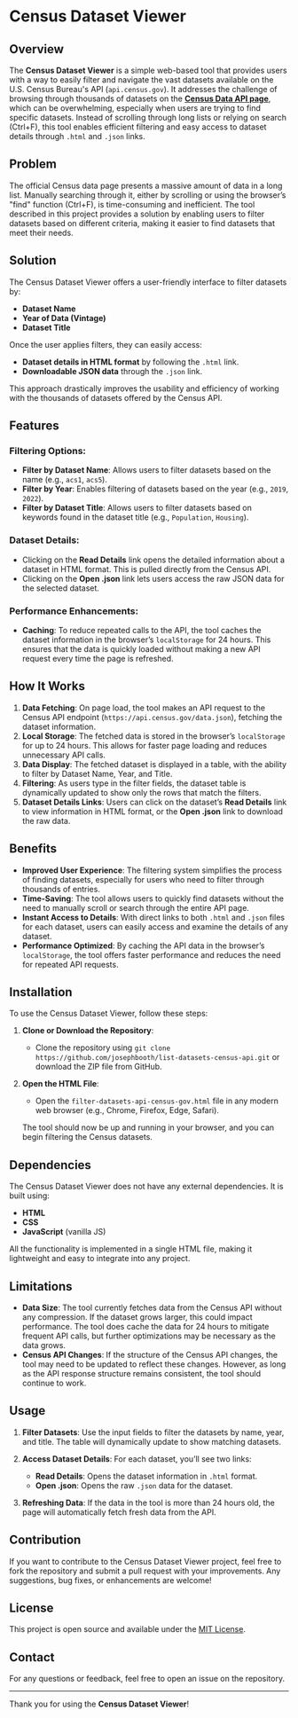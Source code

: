 # Census Dataset Viewer

## Overview

The **Census Dataset Viewer** is a simple web-based tool that provides users with a way to easily filter and navigate the vast datasets available on the U.S. Census Bureau's API (`api.census.gov`). It addresses the challenge of browsing through thousands of datasets on the **[Census Data API page](https://api.census.gov/data.html)**, which can be overwhelming, especially when users are trying to find specific datasets. Instead of scrolling through long lists or relying on search (Ctrl+F), this tool enables efficient filtering and easy access to dataset details through `.html` and `.json` links.

## Problem

The official Census data page presents a massive amount of data in a long list. Manually searching through it, either by scrolling or using the browser’s "find" function (Ctrl+F), is time-consuming and inefficient. The tool described in this project provides a solution by enabling users to filter datasets based on different criteria, making it easier to find datasets that meet their needs.

## Solution

The Census Dataset Viewer offers a user-friendly interface to filter datasets by:

- **Dataset Name**
- **Year of Data (Vintage)**
- **Dataset Title**

Once the user applies filters, they can easily access:

- **Dataset details in HTML format** by following the `.html` link.
- **Downloadable JSON data** through the `.json` link.

This approach drastically improves the usability and efficiency of working with the thousands of datasets offered by the Census API.

## Features

### Filtering Options:
- **Filter by Dataset Name**: Allows users to filter datasets based on the name (e.g., `acs1`, `acs5`).
- **Filter by Year**: Enables filtering of datasets based on the year (e.g., `2019`, `2022`).
- **Filter by Dataset Title**: Allows users to filter datasets based on keywords found in the dataset title (e.g., `Population`, `Housing`).

### Dataset Details:
- Clicking on the **Read Details** link opens the detailed information about a dataset in HTML format. This is pulled directly from the Census API.
- Clicking on the **Open .json** link lets users access the raw JSON data for the selected dataset.

### Performance Enhancements:
- **Caching**: To reduce repeated calls to the API, the tool caches the dataset information in the browser’s `localStorage` for 24 hours. This ensures that the data is quickly loaded without making a new API request every time the page is refreshed.

## How It Works

1. **Data Fetching**: On page load, the tool makes an API request to the Census API endpoint (`https://api.census.gov/data.json`), fetching the dataset information.
2. **Local Storage**: The fetched data is stored in the browser’s `localStorage` for up to 24 hours. This allows for faster page loading and reduces unnecessary API calls.
3. **Data Display**: The fetched dataset is displayed in a table, with the ability to filter by Dataset Name, Year, and Title.
4. **Filtering**: As users type in the filter fields, the dataset table is dynamically updated to show only the rows that match the filters.
5. **Dataset Details Links**: Users can click on the dataset’s **Read Details** link to view information in HTML format, or the **Open .json** link to download the raw data.

## Benefits

- **Improved User Experience**: The filtering system simplifies the process of finding datasets, especially for users who need to filter through thousands of entries.
- **Time-Saving**: The tool allows users to quickly find datasets without the need to manually scroll or search through the entire API page.
- **Instant Access to Details**: With direct links to both `.html` and `.json` files for each dataset, users can easily access and examine the details of any dataset.
- **Performance Optimized**: By caching the API data in the browser’s `localStorage`, the tool offers faster performance and reduces the need for repeated API requests.

## Installation

To use the Census Dataset Viewer, follow these steps:

1. **Clone or Download the Repository**: 
   - Clone the repository using `git clone https://github.com/josephbooth/list-datasets-census-api.git` or download the ZIP file from GitHub.
   
2. **Open the HTML File**:
   - Open the `filter-datasets-api-census-gov.html` file in any modern web browser (e.g., Chrome, Firefox, Edge, Safari).
   
   The tool should now be up and running in your browser, and you can begin filtering the Census datasets.

## Dependencies

The Census Dataset Viewer does not have any external dependencies. It is built using:
- **HTML**
- **CSS**
- **JavaScript** (vanilla JS)

All the functionality is implemented in a single HTML file, making it lightweight and easy to integrate into any project.

## Limitations

- **Data Size**: The tool currently fetches data from the Census API without any compression. If the dataset grows larger, this could impact performance. The tool does cache the data for 24 hours to mitigate frequent API calls, but further optimizations may be necessary as the data grows.
- **Census API Changes**: If the structure of the Census API changes, the tool may need to be updated to reflect these changes. However, as long as the API response structure remains consistent, the tool should continue to work.

## Usage

1. **Filter Datasets**: Use the input fields to filter the datasets by name, year, and title. The table will dynamically update to show matching datasets.
   
2. **Access Dataset Details**: For each dataset, you’ll see two links:
   - **Read Details**: Opens the dataset information in `.html` format.
   - **Open .json**: Opens the raw `.json` data for the dataset.

3. **Refreshing Data**: If the data in the tool is more than 24 hours old, the page will automatically fetch fresh data from the API.

## Contribution

If you want to contribute to the Census Dataset Viewer project, feel free to fork the repository and submit a pull request with your improvements. Any suggestions, bug fixes, or enhancements are welcome!

## License

This project is open source and available under the [MIT License](LICENSE).

## Contact

For any questions or feedback, feel free to open an issue on the repository.

---

Thank you for using the **Census Dataset Viewer**!
